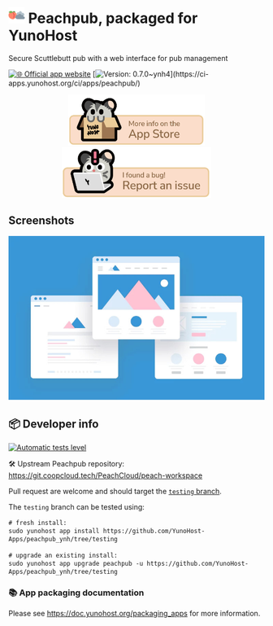 <!--
N.B.: This README was automatically generated by <https://github.com/YunoHost/apps_tools/blob/main/readme_generator>
It shall NOT be edited by hand.
-->

<h1>
  <img src="https://raw.githubusercontent.com/YunoHost/apps/main/logos/peachpub.png" width="32px" alt="Logo of Peachpub">
  Peachpub, packaged for YunoHost
</h1>

Secure Scuttlebutt pub with a web interface for pub management

[![🌐 Official app website](https://img.shields.io/badge/Official_app_website-darkgreen?style=for-the-badge)](https://www.tildefriends.net/)
[![Version: 0.7.0~ynh4](https://img.shields.io/badge/Version-0.7.0~ynh4-rgb(18,138,11)?style=for-the-badge)](https://ci-apps.yunohost.org/ci/apps/peachpub/)

<div align="center">
<a href="https://apps.yunohost.org/app/peachpub"><img height="100px" src="https://github.com/YunoHost/yunohost-artwork/raw/refs/heads/main/badges/neopossum-badges/badge_more_info_on_the_appstore.svg"/></a>
<a href="https://github.com/YunoHost-Apps/peachpub_ynh/issues"><img height="100px" src="https://github.com/YunoHost/yunohost-artwork/raw/refs/heads/main/badges/neopossum-badges/badge_report_an_issue.svg"/></a>
</div>


## Screenshots
![Screenshot of Peachpub](./doc/screenshots/example.jpg)

## 📦 Developer info

[![Automatic tests level](https://apps.yunohost.org/badge/cilevel/peachpub)](https://ci-apps.yunohost.org/ci/apps/peachpub/)

🛠️ Upstream Peachpub repository: <https://git.coopcloud.tech/PeachCloud/peach-workspace>

Pull request are welcome and should target the [`testing` branch](https://github.com/YunoHost-Apps/peachpub_ynh/tree/testing).

The `testing` branch can be tested using:
```
# fresh install:
sudo yunohost app install https://github.com/YunoHost-Apps/peachpub_ynh/tree/testing

# upgrade an existing install:
sudo yunohost app upgrade peachpub -u https://github.com/YunoHost-Apps/peachpub_ynh/tree/testing
```

### 📚 App packaging documentation

Please see <https://doc.yunohost.org/packaging_apps> for more information.